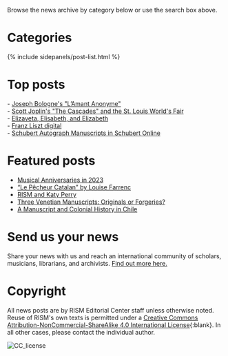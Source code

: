 Browse the news archive by category below or use the search box above.  

# Categories

{% include sidepanels/post-list.html %}

# Top posts  

\- [Joseph Bologne's "L’Amant Anonyme"](/new_publications/2020/12/07/joseph-bolognes-lamant-anonyme.html)  
\- [Scott Joplin's "The Cascades" and the St. Louis World's Fair](/musical_anniversaries/2017/03/30/scott-joplins-the-cascades-and-the-st-louis-worlds.html)  
\- [Elizaveta, Elisabeth, and Elizabeth](/rism_a_z/2015/02/23/elizaveta-elisabeth-and-elizabeth.html)  
\- [Franz Liszt digital](/electronic_resources/2022/05/02/franz-liszt-digital.html)  
\- [Schubert Autograph Manuscripts in Schubert Online](/library_collections/2015/10/26/schubert-autograph-music-manuscripts-in-schubert.html)   

# Featured posts  

- [Musical Anniversaries in 2023](/musical_anniversaries/2023/01/09/musical-anniversaries-in-2023.html)  
- [“Le Pêcheur Catalan” by Louise Farrenc](/rediscovered/2022/09/09/an-unexpected-find-le-pecheur-catalan-by-louise-farrenc.html)  
- [RISM and Katy Perry](/in_the_news/2020/01/20/rism-and-katy-perry.html)   
- [Three Venetian Manuscripts: Originals or Forgeries?](/library_collections/2021/10/28/three-venetian-manuscripts-originals-or-forgeries.html)  
- [A Manuscript and Colonial History in Chile](/in_the_news/2016/02/25/18thcentury-music-manuscript-libro-sesto-tells-of.html)  

# Send us your news  

Share your news with us and reach an international community of scholars, musicians, librarians, and archivists. [Find out more here.](/community/share-your-news.html)  

# Copyright

All news posts are by RISM Editorial Center staff unless otherwise noted. Reuse of RISM's own texts is permitted under a [Creative Commons Attribution-NonCommercial-ShareAlike 4.0 International License](http://creativecommons.org/licenses/by-nc-sa/4.0/){:blank}. In all other cases, please contact the individual author.

![CC_license](/images/CC_license.png)
